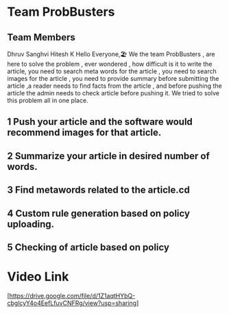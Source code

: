 ﻿# Team ProbBusters

## Team Members

Dhruv Sanghvi
Hitesh K
Hello Everyone,🏖️
We the team ProbBusters , are here to solve the problem , ever wondered , how difficult is it to write the article, you need to search meta words for the article , you need to search images for the article , you need to provide summary before submitting the article ,a reader needs to find facts from the article , and before pushing the article the admin needs to check article before pushing it. We tried to solve this problem all in one place.

## 1 Push your article and the software would recommend images for that article.

## 2 Summarize your article in desired number of words.

## 3 Find metawords related to the article.cd

## 4 Custom rule generation based on policy uploading.

## 5 Checking of article based on policy

# Video Link

[https://drive.google.com/file/d/1Z1aqtHYbQ-cbglcyY4o4EefLfuvCNFRg/view?usp=sharing]
